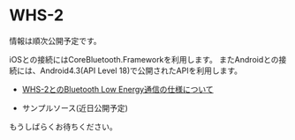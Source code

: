 WHS-2
=============

情報は順次公開予定です。

iOSとの接続にはCoreBluetooth.Frameworkを利用します。
またAndroidとの接続には、Android4.3(API Level 18)で公開されたAPIを利用します。

- [WHS-2とのBluetooth Low Energy通信の仕様について](通信仕様.md)

- サンプルソース(近日公開予定)


もうしばらくお待ちください。
